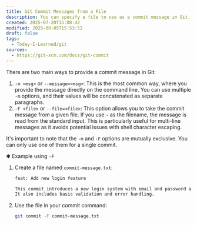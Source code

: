 ```yaml
---
title: Git Commit Messages from a File
description: You can specify a file to use as a commit message in Git. This is a clean approach for writing longer or more detailed commit messages.
created: 2025-07-20T15:08:42
modified: 2025-08-05T15:53:52
draft: false
tags:
  - Today-I-Learned/git
sources:
  - https://git-scm.com/docs/git-commit
---
```


There are two main ways to provide a commit message in Git:

1. `-m <msg>` or `--message=<msg>`: This is the most common way, where you provide the message directly on the command line. You can use multiple `-m` options, and their values will be concatenated as separate paragraphs.
2. `-F <file>` or `--file=<file>`: This option allows you to take the commit message from a given file. If you use `-` as the filename, the message is read from the standard input. This is particularly useful for multi-line messages as it avoids potential issues with shell character escaping.

It's important to note that the `-m` and `-F` options are mutually exclusive. You can only use one of them for a single commit.

✱ Example using `-F`

1. Create a file named `commit-message.txt`:

   ```txt
   feat: Add new login feature

   This commit introduces a new login system with email and password authentication.
   It also includes basic validation and error handling.
   ```

2. Use the file in your commit command:

   ```bash
   git commit -F commit-message.txt
   ```
